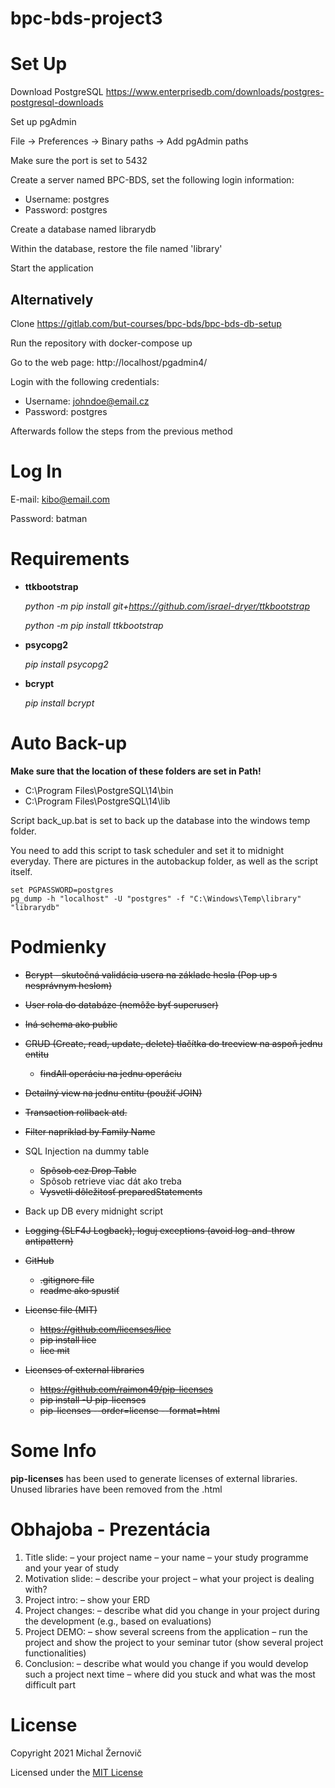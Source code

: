 # bpc-bds-project3

# Set Up

Download PostgreSQL
https://www.enterprisedb.com/downloads/postgres-postgresql-downloads

Set up pgAdmin

File -> Preferences -> Binary paths -> Add pgAdmin paths

Make sure the port is set to 5432

Create a server named BPC-BDS, set the following login information:
- Username: postgres
- Password: postgres

Create a database named librarydb

Within the database, restore the file named 'library'

Start the application

## Alternatively

Clone https://gitlab.com/but-courses/bpc-bds/bpc-bds-db-setup

Run the repository with docker-compose up

Go to the web page: http://localhost/pgadmin4/

Login with the following credentials:
- Username: johndoe@email.cz
- Password: postgres

Afterwards follow the steps from the previous method

# Log In

E-mail: kibo@email.com

Password: batman

# Requirements

- **ttkbootstrap**

  _python -m pip install git+https://github.com/israel-dryer/ttkbootstrap_

  _python -m pip install ttkbootstrap_

- **psycopg2**

  _pip install psycopg2_

- **bcrypt**

  _pip install bcrypt_
  
# Auto Back-up

**Make sure that the location of these folders are set in Path!**

- C:\Program Files\PostgreSQL\14\bin
- C:\Program Files\PostgreSQL\14\lib

Script back_up.bat is set to back up the database into the windows temp folder.

You need to add this script to task scheduler and set it to midnight everyday. There are pictures in the autobackup folder, as well as the script itself.

```console
set PGPASSWORD=postgres
pg_dump -h "localhost" -U "postgres" -f "C:\Windows\Temp\library" "librarydb"
```

# Podmienky

- ~~Bcrypt - skutočná validácia usera na základe hesla (Pop up s nesprávnym heslom)~~

- ~~User rola do databáze (nemôže byť superuser)~~

- ~~Iná schema ako public~~

- ~~CRUD (Create, read, update, delete) tlačítka do treeview na aspoň jednu entitu~~

  - ~~findAll operáciu na jednu operáciu~~

- ~~Detailný view na jednu entitu (použiť JOIN)~~

- ~~Transaction rollback atd.~~

- ~~Filter napríklad by Family Name~~

- SQL Injection na dummy table

  - ~~Spôsob cez Drop Table~~
  - Spôsob retrieve viac dát ako treba
  - ~~Vysvetli dôležitosť preparedStatements~~

- Back up DB every midnight script

- ~~Logging (SLF4J Logback), loguj exceptions (avoid log-and-throw antipattern)~~

- ~~GitHub~~

  - ~~.gitignore file~~
  - ~~readme ako spustiť~~

- ~~License file (MIT)~~
  - ~~https://github.com/licenses/lice~~
  - ~~pip install lice~~
  - ~~lice mit~~

- ~~Licenses of external libraries~~
  - ~~https://github.com/raimon49/pip-licenses~~
  - ~~pip install -U pip-licenses~~
  - ~~pip-licenses --order=license --format=html~~

# Some Info

**pip-licenses** has been used to generate licenses of external libraries. Unused libraries have been removed from the .html

# Obhajoba - Prezentácia

1. Title slide:
   – your project name
   – your name
   – your study programme and your year of study
2. Motivation slide:
   – describe your project
   – what your project is dealing with?
3. Project intro:
   – show your ERD
4. Project changes:
   – describe what did you change in your project during the development (e.g., based on
   evaluations)
5. Project DEMO:
   – show several screens from the application
   – run the project and show the project to your seminar tutor (show several project functionalities)
6. Conclusion:
   – describe what would you change if you would develop such a project next time
   – where did you stuck and what was the most difficult part
   
# License

Copyright 2021 Michal Žernovič

Licensed under the [MIT License](LICENSE)


